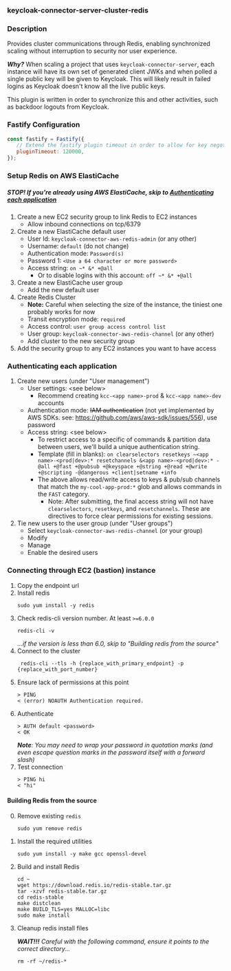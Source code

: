 ### keycloak-connector-server-cluster-redis

### Description
Provides cluster communications through Redis, enabling synchronized scaling without interruption to security nor user experience.

_**Why?**_
When scaling a project that uses `keycloak-connector-server`, each instance will have its own set of generated client JWKs and when polled a single public key will be given to Keycloak. This will likely result in failed logins as Keycloak doesn't know all the live public keys.

This plugin is written in order to synchronize this and other activities, such as backdoor logouts from Keycloak.

### Fastify Configuration
```javascript
const fastify = Fastify({
   // Extend the fastify plugin timeout in order to allow for key negotiation
   pluginTimeout: 120000, 
});
```

### Setup Redis on AWS ElastiCache
##### STOP! If you're already using AWS ElastiCache, skip to [Authenticating each application](#authenticating-each-application)

1. Create a new EC2 security group to link Redis to EC2 instances
   - Allow inbound connections on tcp/6379
2. Create a new ElastiCache default user
   - User Id: `keycloak-connector-aws-redis-admin` (or any other)
   - Username: `default` (do not change)
   - Authentication mode: `Password(s)`
   - Password 1: `<Use a 64 character or more password>`
   - Access string: `on ~* &* +@all`
      - Or to disable logins with this account: `off ~* &* +@all`
3. Create a new ElastiCache user group
   - Add the new default user
4. Create Redis Cluster
    - **Note:** Careful when selecting the size of the instance, the tiniest one probably works for now
    - Transit encryption mode: `required`
    - Access control: `user group access control list`
    - User group: `keycloak-connector-aws-redis-channel` (or any other)
    - Add cluster to the new security group
5. Add the security group to any EC2 instances you want to have access

### Authenticating each application
1. Create new users (under "User management")
   - User settings: \<see below>
     - Recommend creating `kcc-<app name>-prod` & `kcc-<app name>-dev` accounts
   - Authentication mode: ~~IAM authentication~~ (not yet implemented by AWS SDKs. see: https://github.com/aws/aws-sdk/issues/556), use password
   - Access string: \<see below>
     - To restrict access to a specific of commands & partition data between users, we'll build a unique authentication string.
     - Template (fill in blanks): `on clearselectors resetkeys ~<app name>-<prod|dev>:* resetchannels &<app name>-<prod|dev>:* -@all +@fast +@pubsub +@keyspace +@string +@read +@write +@scripting -@dangerous +client|setname +info`
     - The above allows read/write access to keys & pub/sub channels that match the `my-cool-app-prod:*` glob and allows commands in the `FAST` category.
       - Note: After submitting, the final access string will not have `clearselectors`, `resetkeys`, and `resetchannels`. These are directives to force clear permissions for existing sessions.
2. Tie new users to the user group (under "User groups")
   - Select `keycloak-connector-aws-redis-channel` (or your group)
   - Modify
   - Manage
   - Enable the desired users

### Connecting through EC2 (bastion) instance
1. Copy the endpoint url
2. Install redis
    ```shell 
    sudo yum install -y redis
    ```
3. Check redis-cli version number. At least `>=6.0.0`
   ```shell
   redis-cli -v
   ```
   _...if the version is less than 6.0, skip to "Building redis from the source"_
4. Connect to the cluster
    ```shell
     redis-cli --tls -h {replace_with_primary_endpoint} -p {replace_with_port_number}
    ```
5. Ensure lack of permissions at this point
   ```shell
   > PING
   < (error) NOAUTH Authentication required.
   ```
6. Authenticate
   ```shell
   > AUTH default <password>
   < OK
   ```
   _**Note**: You may need to wrap your password in quotation marks (and even escape question marks in the password itself with a forward slash)_
7. Test connection
   ```shell
   > PING hi
   < "hi"
   ```
   
#### Building Redis from the source
0. Remove existing `redis`
   ```shell
   sudo yum remove redis
   ```
1. Install the required utilities
   ```shell
   sudo yum install -y make gcc openssl-devel
   ```
2. Build and install Redis
   ```shell
   cd ~
   wget https://download.redis.io/redis-stable.tar.gz
   tar -xzvf redis-stable.tar.gz
   cd redis-stable
   make distclean
   make BUILD_TLS=yes MALLOC=libc
   sudo make install
   ```
3. Cleanup redis install files

   _**WAIT!!!** Careful with the following command, ensure it points to the correct directory..._
   ```shell
   rm -rf ~/redis-*
   ```
